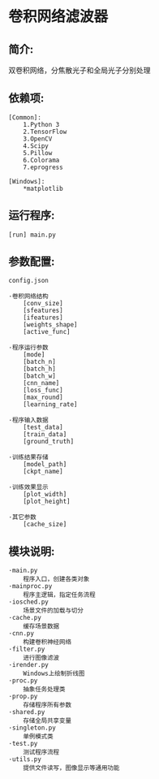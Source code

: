 # 卷积网络滤波器

## 简介:

双卷积网络，分焦散光子和全局光子分别处理

## 依赖项:

    [Common]:
        1.Python 3
        2.TensorFlow
        3.OpenCV
        4.Scipy
        5.Pillow
        6.Colorama
        7.eprogress

    [Windows]:
        *matplotlib

## 运行程序:

    [run] main.py

## 参数配置:

    config.json

    ·卷积网络结构
        [conv_size]
        [sfeatures]
        [ifeatures]
        [weights_shape]
        [active_func]

    ·程序运行参数
        [mode]
        [batch_n]
        [batch_h]
        [batch_w]
        [cnn_name]
        [loss_func]
        [max_round]
        [learning_rate]

    ·程序输入数据
        [test_data]
        [train_data]
        [ground_truth]

    ·训练结果存储
        [model_path]
        [ckpt_name]

    ·训练效果显示
        [plot_width]
        [plot_height]

    ·其它参数
        [cache_size]

## 模块说明:

	·main.py
		程序入口，创建各类对象
	·mainproc.py
		程序主逻辑，指定任务流程
	·iosched.py
		场景文件的加载与切分
	·cache.py
		缓存场景数据
	·cnn.py
		构建卷积神经网络
	·filter.py
		进行图像滤波
	·irender.py
		Windows上绘制折线图
	·proc.py
		抽象任务处理类
	·prop.py
		存储程序所有参数
	·shared.py
		存储全局共享变量
	·singleton.py
		单例模式类
	·test.py
		测试程序流程
	·utils.py
		提供文件读写，图像显示等通用功能
